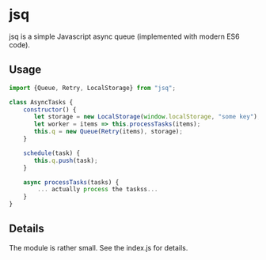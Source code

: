 # jsq

jsq is a simple Javascript async queue (implemented with modern ES6 code).

## Usage

```js
import {Queue, Retry, LocalStorage} from "jsq";

class AsyncTasks {
    constructor() {
       let storage = new LocalStorage(window.localStorage, "some key");
       let worker = items => this.processTasks(items);
       this.q = new Queue(Retry(items), storage);
    }

    schedule(task) {
       this.q.push(task);
    }

    async processTasks(tasks) {
        ... actually process the taskss...
    }
}

```

## Details

The module is rather small.  See the index.js for details.
